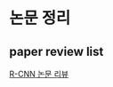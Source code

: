 # 논문 정리

## paper review list

[R-CNN 논문 리뷰](https://steel-single-800.notion.site/Rich-feature-hierarchies-for-accurate-object-detection-and-semantic-segmentation-1d8a5b28c3bb818d85e9e6191c3ae61c)
